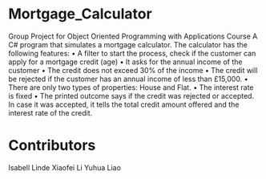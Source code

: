 # Mortgage_Calculator

Group Project for Object Oriented Programming with Applications Course
A C# program that simulates a mortgage calculator. The calculator has the following features:
• A filter to start the process, check if the customer can
apply for a mortgage credit (age)
• It asks for the annual income of the customer
• The credit does not exceed 30% of the income
• The credit will be rejected if the customer has an annual income of less
than £15,000.
• There are only two types of properties: House and Flat.
• The interest rate is fixed
• The printed outcome says if the credit was rejected or accepted. In case
it was accepted, it tells the total credit amount offered and the interest
rate of the credit. 

# Contributors
Isabell Linde
Xiaofei Li
Yuhua Liao
